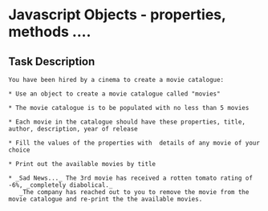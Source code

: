 # Javascript Objects - properties, methods ....

## Task Description
    You have been hired by a cinema to create a movie catalogue: 
 
    * Use an object to create a movie catalogue called "movies"

    * The movie catalogue is to be populated with no less than 5 movies

    * Each movie in the catalogue should have these properties, title, author, description, year of release

    * Fill the values of the properties with  details of any movie of your choice

    * Print out the available movies by title

    * _Sad News..._ The 3rd movie has received a rotten tomato rating of -6%, _completely diabolical._
       _The company has reached out to you to remove the movie from the movie catalogue and re-print the the available movies.